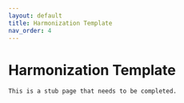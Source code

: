 ```yaml
---
layout: default
title: Harmonization Template
nav_order: 4
---
```


# Harmonization Template

```{warning}
This is a stub page that needs to be completed.
```
